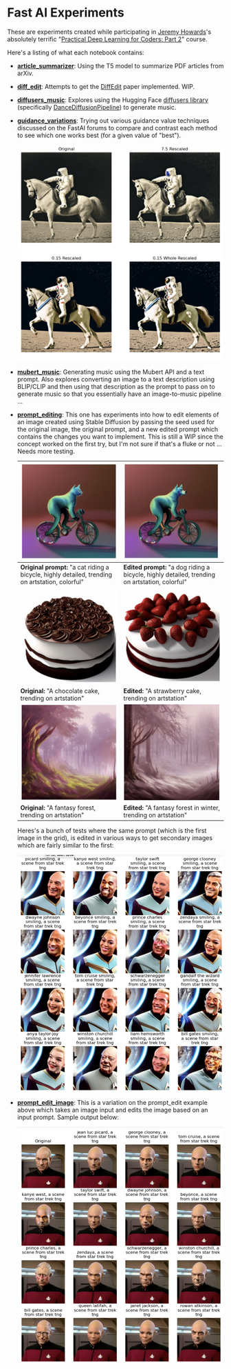 # Fast AI Experiments

These are experiments created while participating in [Jeremy Howards](https://twitter.com/jeremyphoward)'s absolutely terrific "[Practical Deep Learning for Coders: Part 2](https://itee.uq.edu.au/event/2022/practical-deep-learning-coders-uq-fastai-part-2)" course.

Here's a listing of what each notebook contains:

* [**article_summarizer**](article_summarizer.ipynb): Using the T5 model to summarize PDF articles from arXiv.

* [**diff_edit**](dff_edit.ipynb): Attempts to get the [DiffEdit](https://arxiv.org/abs/2210.11427) paper implemented. WIP.

* [**diffusers_music**](diffusers_music.ipynb): Explores using the Hugging Face [diffusers library](https://github.com/huggingface/diffusers) (specifically [DanceDiffusionPipeline](https://github.com/huggingface/diffusers/blob/main/src/diffusers/pipelines/dance_diffusion)) to generate music.

* [**guidance_variations**](guidance_variations.ipynb): Trying out various guidance value techniques discussed on the FastAI forums to compare and contrast each method to see which one works best (for a given value of "best").

  ![guidance_values](assets/guidance_values.jpg)
  
* [**mubert_music**](mubert_music.ipynb): Generating music using the Mubert API and a text prompt. Also explores converting an image to a text description using BLIP/CLIP and then using that description as the prompt to pass on to generate music so that you essentially have an image-to-music pipeline ...

* [**prompt_editing**](prompt_editing.ipynb): This one has experiments into how to edit elements of an image created using Stable Diffusion by passing the seed used for the original image, the original prompt, and a new edited prompt which contains the changes you want to implement. This is still a WIP since the concept worked  on the first try, but I'm not sure if that's a fluke or not ... Needs more testing.

  | ![original](assets/bicycle-cat.jpg)                          | ![edited](assets/bicycle-dog.jpg)                            |
  | ------------------------------------------------------------ | ------------------------------------------------------------ |
  | **Original prompt:** "a cat riding a bicycle, highly detailed, trending on artstation, colorful" | **Edited prompt:** "a dog riding a bicycle, highly detailed, trending on artstation, colorful" |
  | ![choc-cake](assets/choc-cake.jpg)                           | ![berry-cake](assets/berry-cake.jpg)                         |
  | **Original:** "A chocolate cake, trending on artstation"     | **Edited:** "A strawberry cake, trending on artstation"      |
  | ![forest](assets/forest.jpg)                                 | ![forest-winter](assets/forest-winter.jpg)                   |
  | **Original:** "A fantasy forest, trending on artstation"     | **Edited:** "A fantasy forest in winter, trending on artstation" |
  
  Heres's a bunch of tests where the same prompt (which is the first image in the grid), is edited in various ways to get secondary images which are fairly similar to the first:
  
  ![prompt_edit_test](assets/prompt_edit_test.jpg)

* [**prompt_edit_image**](prompt_edit_image.ipynb): This is a variation on the prompt_edit example above which takes an image input and edits the image based on an input prompt. Sample output below:

  ![prompt_edit_image](assets/prompt_edit_image.jpg)